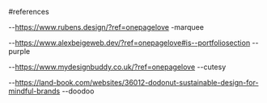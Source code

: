 #references

--https://www.rubens.design/?ref=onepagelove -marquee

--https://www.alexbeigeweb.dev/?ref=onepagelove#is--portfoliosection --purple

--https://www.mydesignbuddy.co.uk/?ref=onepagelove --cutesy

--https://land-book.com/websites/36012-dodonut-sustainable-design-for-mindful-brands --doodoo

